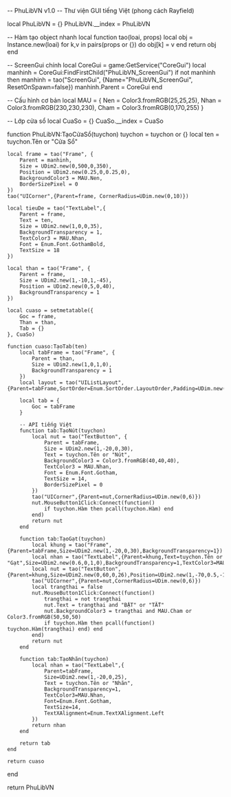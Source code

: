 -- PhuLibVN v1.0
-- Thư viện GUI tiếng Việt (phong cách Rayfield)

local PhuLibVN = {}
PhuLibVN.__index = PhuLibVN

-- Hàm tạo object nhanh
local function tao(loai, props)
    local obj = Instance.new(loai)
    for k,v in pairs(props or {}) do obj[k] = v end
    return obj
end

-- ScreenGui chính
local CoreGui = game:GetService("CoreGui")
local manhinh = CoreGui:FindFirstChild("PhuLibVN_ScreenGui")
if not manhinh then
    manhinh = tao("ScreenGui", {Name="PhuLibVN_ScreenGui", ResetOnSpawn=false})
    manhinh.Parent = CoreGui
end

-- Cấu hình cơ bản
local MAU = {
    Nen = Color3.fromRGB(25,25,25),
    Nhan = Color3.fromRGB(230,230,230),
    Cham = Color3.fromRGB(0,170,255)
}

-- Lớp cửa sổ
local CuaSo = {}
CuaSo.__index = CuaSo

function PhuLibVN:TạoCửaSổ(tuychon)
    tuychon = tuychon or {}
    local ten = tuychon.Tên or "Cửa Sổ"

    local frame = tao("Frame", {
        Parent = manhinh,
        Size = UDim2.new(0,500,0,350),
        Position = UDim2.new(0.25,0,0.25,0),
        BackgroundColor3 = MAU.Nen,
        BorderSizePixel = 0
    })
    tao("UICorner",{Parent=frame, CornerRadius=UDim.new(0,10)})

    local tieuDe = tao("TextLabel",{
        Parent = frame,
        Text = ten,
        Size = UDim2.new(1,0,0,35),
        BackgroundTransparency = 1,
        TextColor3 = MAU.Nhan,
        Font = Enum.Font.GothamBold,
        TextSize = 18
    })

    local than = tao("Frame", {
        Parent = frame,
        Size = UDim2.new(1,-10,1,-45),
        Position = UDim2.new(0,5,0,40),
        BackgroundTransparency = 1
    })

    local cuaso = setmetatable({
        Goc = frame,
        Than = than,
        Tab = {}
    }, CuaSo)

    function cuaso:TạoTab(ten)
        local tabFrame = tao("Frame", {
            Parent = than,
            Size = UDim2.new(1,0,1,0),
            BackgroundTransparency = 1
        })
        local layout = tao("UIListLayout",{Parent=tabFrame,SortOrder=Enum.SortOrder.LayoutOrder,Padding=UDim.new(0,6)})

        local tab = {
            Goc = tabFrame
        }

        -- API tiếng Việt
        function tab:TạoNút(tuychon)
            local nut = tao("TextButton", {
                Parent = tabFrame,
                Size = UDim2.new(1,-20,0,30),
                Text = tuychon.Tên or "Nút",
                BackgroundColor3 = Color3.fromRGB(40,40,40),
                TextColor3 = MAU.Nhan,
                Font = Enum.Font.Gotham,
                TextSize = 14,
                BorderSizePixel = 0
            })
            tao("UICorner",{Parent=nut,CornerRadius=UDim.new(0,6)})
            nut.MouseButton1Click:Connect(function()
                if tuychon.Hàm then pcall(tuychon.Hàm) end
            end)
            return nut
        end

        function tab:TạoGạt(tuychon)
            local khung = tao("Frame", {Parent=tabFrame,Size=UDim2.new(1,-20,0,30),BackgroundTransparency=1})
            local nhan = tao("TextLabel",{Parent=khung,Text=tuychon.Tên or "Gạt",Size=UDim2.new(0.6,0,1,0),BackgroundTransparency=1,TextColor3=MAU.Nhan,Font=Enum.Font.Gotham,TextSize=14,TextXAlignment=Enum.TextXAlignment.Left})
            local nut = tao("TextButton",{Parent=khung,Size=UDim2.new(0,60,0,26),Position=UDim2.new(1,-70,0.5,-13),BackgroundColor3=Color3.fromRGB(50,50,50),Text="TẮT",TextColor3=MAU.Nhan,Font=Enum.Font.Gotham,TextSize=13})
            tao("UICorner",{Parent=nut,CornerRadius=UDim.new(0,6)})
            local trangthai = false
            nut.MouseButton1Click:Connect(function()
                trangthai = not trangthai
                nut.Text = trangthai and "BẬT" or "TẮT"
                nut.BackgroundColor3 = trangthai and MAU.Cham or Color3.fromRGB(50,50,50)
                if tuychon.Hàm then pcall(function() tuychon.Hàm(trangthai) end) end
            end)
            return nut
        end

        function tab:TạoNhãn(tuychon)
            local nhan = tao("TextLabel",{
                Parent=tabFrame,
                Size=UDim2.new(1,-20,0,25),
                Text = tuychon.Tên or "Nhãn",
                BackgroundTransparency=1,
                TextColor3=MAU.Nhan,
                Font=Enum.Font.Gotham,
                TextSize=14,
                TextXAlignment=Enum.TextXAlignment.Left
            })
            return nhan
        end

        return tab
    end

    return cuaso
end

return PhuLibVN
